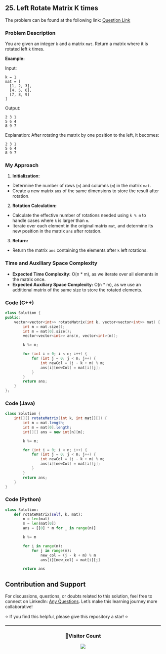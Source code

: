## 25. Left Rotate Matrix K times

The problem can be found at the following link: [Question Link](https://www.geeksforgeeks.org/problems/left-rotate-matrix-k-times2351/1)

### Problem Description

You are given an integer `k` and a matrix `mat`. Return a matrix where it is rotated left `k` times.

**Example:**

Input:

```
k = 1
mat = [
  [1, 2, 3],
  [4, 5, 6],
  [7, 8, 9]
]
```

Output:

```
2 3 1
5 6 4
8 9 7
```

Explanation:
After rotating the matrix by one position to the left, it becomes:

```
2 3 1
5 6 4
8 9 7
```

### My Approach

1. **Initialization:**

- Determine the number of rows (`n`) and columns (`m`) in the matrix `mat`.
- Create a new matrix `ans` of the same dimensions to store the result after rotation.

2. **Rotation Calculation:**

- Calculate the effective number of rotations needed using `k % m` to handle cases where `k` is larger than `m`.
- Iterate over each element in the original matrix `mat`, and determine its new position in the matrix `ans` after rotation.

3. **Return:**

- Return the matrix `ans` containing the elements after `k` left rotations.

### Time and Auxiliary Space Complexity

- **Expected Time Complexity:** O(n \* m), as we iterate over all elements in the matrix once.
- **Expected Auxiliary Space Complexity:** O(n \* m), as we use an additional matrix of the same size to store the rotated elements.

### Code (C++)

```cpp
class Solution {
public:
    vector<vector<int>> rotateMatrix(int k, vector<vector<int>> mat) {
        int n = mat.size();
        int m = mat[0].size();
        vector<vector<int>> ans(n, vector<int>(m));

        k %= m;

        for (int i = 0; i < n; i++) {
            for (int j = 0; j < m; j++) {
                int newCol = (j - k + m) % m;
                ans[i][newCol] = mat[i][j];
            }
        }
        return ans;
    }
};
```

### Code (Java)

```java
class Solution {
    int[][] rotateMatrix(int k, int mat[][]) {
        int n = mat.length;
        int m = mat[0].length;
        int[][] ans = new int[n][m];

        k %= m;

        for (int i = 0; i < n; i++) {
            for (int j = 0; j < m; j++) {
                int newCol = (j - k + m) % m;
                ans[i][newCol] = mat[i][j];
            }
        }
        return ans;
    }
}
```

### Code (Python)

```python
class Solution:
    def rotateMatrix(self, k, mat):
        n = len(mat)
        m = len(mat[0])
        ans = [[0] * m for _ in range(n)]

        k %= m

        for i in range(n):
            for j in range(m):
                new_col = (j - k + m) % m
                ans[i][new_col] = mat[i][j]

        return ans
```

## Contribution and Support

For discussions, questions, or doubts related to this solution, feel free to connect on LinkedIn: [Any Questions](https://www.linkedin.com/in/patel-hetkumar-sandipbhai-8b110525a/). Let’s make this learning journey more collaborative!

⭐ If you find this helpful, please give this repository a star! ⭐

---

<div align="center">
  <h3><b>📍Visitor Count</b></h3>
</div>

<p align="center">
  <img src="https://profile-counter.glitch.me/Hunterdii/count.svg" />
</p>
